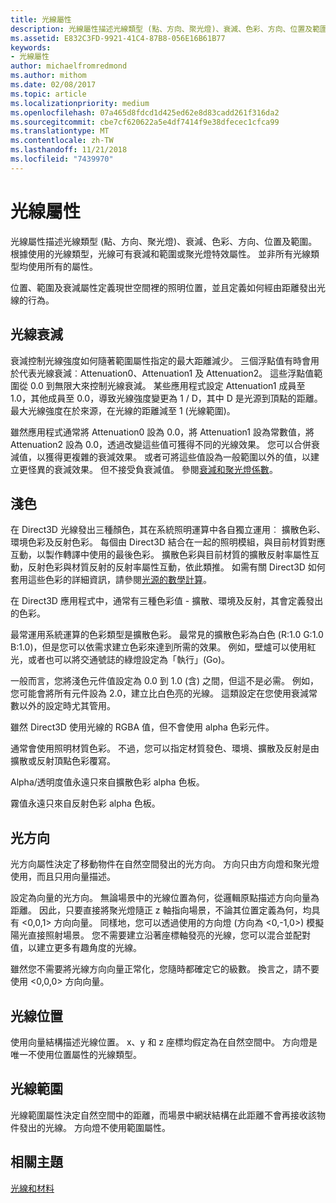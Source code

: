 ```yaml
---
title: 光線屬性
description: 光線屬性描述光線類型 (點、方向、聚光燈)、衰減、色彩、方向、位置及範圍。
ms.assetid: E832C3FD-9921-41C4-87B8-056E16B61B77
keywords:
- 光線屬性
author: michaelfromredmond
ms.author: mithom
ms.date: 02/08/2017
ms.topic: article
ms.localizationpriority: medium
ms.openlocfilehash: 07a465d8fdcd1d425ed62e8d83cadd261f316da2
ms.sourcegitcommit: cbe7cf620622a5e4df7414f9e38dfecec1cfca99
ms.translationtype: MT
ms.contentlocale: zh-TW
ms.lasthandoff: 11/21/2018
ms.locfileid: "7439970"
---
```

# <a name="light-properties"></a>光線屬性


光線屬性描述光線類型 (點、方向、聚光燈)、衰減、色彩、方向、位置及範圍。 根據使用的光線類型，光線可有衰減和範圍或聚光燈特效屬性。 並非所有光線類型均使用所有的屬性。

位置、範圍及衰減屬性定義現世空間裡的照明位置，並且定義如何經由距離發出光線的行為。

## <a name="span-idlightattenuationspanspan-idlightattenuationspanspan-idlightattenuationspanlight-attenuation"></a><span id="Light_Attenuation"></span><span id="light_attenuation"></span><span id="LIGHT_ATTENUATION"></span>光線衰減


衰減控制光線強度如何隨著範圍屬性指定的最大距離減少。 三個浮點值有時會用於代表光線衰減︰Attenuation0、Attenuation1 及 Attenuation2。 這些浮點值範圍從 0.0 到無限大來控制光線衰減。 某些應用程式設定 Attenuation1 成員至 1.0，其他成員至 0.0，導致光線強度變更為 1 / D，其中 D 是光源到頂點的距離。 最大光線強度在於來源，在光線的距離減至 1 (光線範圍)。

雖然應用程式通常將 Attenuation0 設為 0.0，將 Attenuation1 設為常數值，將 Attenuation2 設為 0.0，透過改變這些值可獲得不同的光線效果。 您可以合併衰減值，以獲得更複雜的衰減效果。 或者可將這些值設為一般範圍以外的值，以建立更怪異的衰減效果。 但不接受負衰減值。 參閱[衰減和聚光燈係數](attenuation-and-spotlight-factor.md)。

## <a name="span-idlightcolorspanspan-idlightcolorspanspan-idlightcolorspanlight-color"></a><span id="Light_Color"></span><span id="light_color"></span><span id="LIGHT_COLOR"></span>淺色


在 Direct3D 光線發出三種顏色，其在系統照明運算中各自獨立運用︰ 擴散色彩、環境色彩及反射色彩。 每個由 Direct3D 結合在一起的照明模組，與目前材質對應互動，以製作轉譯中使用的最後色彩。 擴散色彩與目前材質的擴散反射率屬性互動，反射色彩與材質反射的反射率屬性互動，依此類推。 如需有關 Direct3D 如何套用這些色彩的詳細資訊，請參閱[光源的數學計算](mathematics-of-lighting.md)。

在 Direct3D 應用程式中，通常有三種色彩值 - 擴散、環境及反射，其會定義發出的色彩。

最常運用系統運算的色彩類型是擴散色彩。 最常見的擴散色彩為白色 (R:1.0 G:1.0 B:1.0)，但是您可以依需求建立色彩來達到所需的效果。 例如，壁爐可以使用紅光，或者也可以將交通號誌的綠燈設定為「執行」(Go)。

一般而言，您將淺色元件值設定為 0.0 到 1.0 (含) 之間，但這不是必需。 例如，您可能會將所有元件設為 2.0，建立比白色亮的光線。 這類設定在您使用衰減常數以外的設定時尤其管用。

雖然 Direct3D 使用光線的 RGBA 值，但不會使用 alpha 色彩元件。

通常會使用照明材質色彩。 不過，您可以指定材質發色、環境、擴散及反射是由擴散或反射頂點色彩覆寫。

Alpha/透明度值永遠只來自擴散色彩 alpha 色板。

霧值永遠只來自反射色彩 alpha 色板。

## <a name="span-idlightdirectionspanspan-idlightdirectionspanspan-idlightdirectionspanlight-direction"></a><span id="Light_Direction"></span><span id="light_direction"></span><span id="LIGHT_DIRECTION"></span>光方向


光方向屬性決定了移動物件在自然空間發出的光方向。 方向只由方向燈和聚光燈使用，而且只用向量描述。

設定為向量的光方向。 無論場景中的光線位置為何，從邏輯原點描述方向向量為距離。 因此，只要直接將聚光燈隨正 z 軸指向場景，不論其位置定義為何，均具有 &lt;0,0,1&gt; 方向向量。 同樣地，您可以透過使用的方向燈 (方向為 &lt;0,-1,0&gt;) 模擬陽光直接照射場景。 您不需要建立沿著座標軸發亮的光線，您可以混合並配對值，以建立更多有趣角度的光線。

雖然您不需要將光線方向向量正常化，您隨時都確定它的級數。 換言之，請不要使用 &lt;0,0,0&gt; 方向向量。

## <a name="span-idlightpositionspanspan-idlightpositionspanspan-idlightpositionspanlight-position"></a><span id="Light_Position"></span><span id="light_position"></span><span id="LIGHT_POSITION"></span>光線位置


使用向量結構描述光線位置。 x、y 和 z 座標均假定為在自然空間中。 方向燈是唯一不使用位置屬性的光線類型。

## <a name="span-idlightrangespanspan-idlightrangespanspan-idlightrangespanlight-range"></a><span id="Light_Range"></span><span id="light_range"></span><span id="LIGHT_RANGE"></span>光線範圍


光線範圍屬性決定自然空間中的距離，而場景中網狀結構在此距離不會再接收該物件發出的光線。 方向燈不使用範圍屬性。

## <a name="span-idrelated-topicsspanrelated-topics"></a><span id="related-topics"></span>相關主題


[光線和材料](lights-and-materials.md)

 

 





